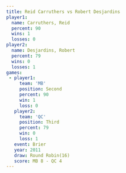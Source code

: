 ```yaml
---
title: Reid Carruthers vs Robert Desjardins
player1:                  
  name: Carruthers, Reid  
  percent: 90             
  wins: 1                 
  losses: 0               
player2:                  
  name: Desjardins, Robert
  percent: 79             
  wins: 0                 
  losses: 1               
games:
 - player1:          
     team: 'MB'      
     position: Second
     percent: 90     
     win: 1          
     loss: 0         
   player2:         
     team: 'QC'     
     position: Third
     percent: 79    
     win: 0         
     loss: 1        
   event: Brier         
   year: 2011           
   draw: Round Robin(16)
   score: MB 8 - QC 4   
---
```


